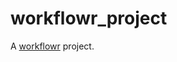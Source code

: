 # workflowr_project

A [workflowr][] project.

[workflowr]: https://github.com/jdblischak/workflowr
